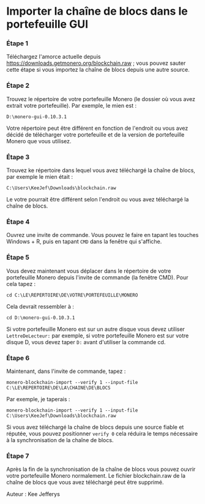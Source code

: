 # Importer la chaîne de blocs dans le portefeuille GUI

### Étape 1

Téléchargez l'amorce actuelle depuis https://downloads.getmonero.org/blockchain.raw ; vous pouvez sauter cette étape si vous importez la chaîne de blocs depuis une autre source.

### Étape 2

Trouvez le répertoire de votre portefeuille Monero (le dossier où vous avez extrait votre portefeuille). Par exemple, le mien est :

`D:\monero-gui-0.10.3.1`

Votre répertoire peut être différent en fonction de l'endroit ou vous avez décidé de télécharger votre portefeuille et de la version de portefeuille Monero que vous utilisez.

### Étape 3

Trouvez ke répertoire dans lequel vous avez téléchargé la chaîne de blocs, par exemple le mien était :

`C:\Users\KeeJef\Downloads\blockchain.raw`

Le votre pourrait être différent selon l'endroit ou vous avez téléchargé la chaîne de blocs.

### Étape 4

Ouvrez une invite de commande. Vous pouvez le faire en tapant les touches Windows + R, puis en tapant `CMD` dans la fenêtre qui s'affiche.

### Étape 5

Vous devez maintenant vous déplacer dans le répertoire de votre portefeuille Monero depuis l'invite de commande (la fenêtre CMD). Pour cela tapez :

`cd C:\LE\REPERTOIRE\DE\VOTRE\PORTEFEUILLE\MONERO`

Cela devrait ressembler à :

`cd D:\monero-gui-0.10.3.1`

Si votre portefeuille Monero est sur un autre disque vous devez utiliser `LettreDeLecteur:` par exemple, si votre portefeuille Monero est sur votre disque D, vous devez taper `D:` avant d'utiliser la commande cd.

### Étape 6

Maintenant, dans l'invite de commande, tapez :

`monero-blockchain-import --verify 1 --input-file C:\LE\REPERTOIRE\DE\LA\CHAINE\DE\BLOCS`

Par exemple, je taperais :

`monero-blockchain-import --verify 1 --input-file C:\Users\KeeJef\Downloads\blockchain.raw`

Si vous avez téléchargé la chaîne de blocs depuis une source fiable et réputée, vous pouvez positionner `verify 0` cela réduira le temps nécessaire à la synchronisation de la chaîne de blocs.

### Étape 7

Après la fin de la synchronisation de la chaîne de blocs vous pouvez ouvrir votre portefeuille Monero normalement. Le fichier blockchain.raw de la chaîne de blocs que vous avez téléchargé peut être supprimé.


Auteur : Kee Jefferys
